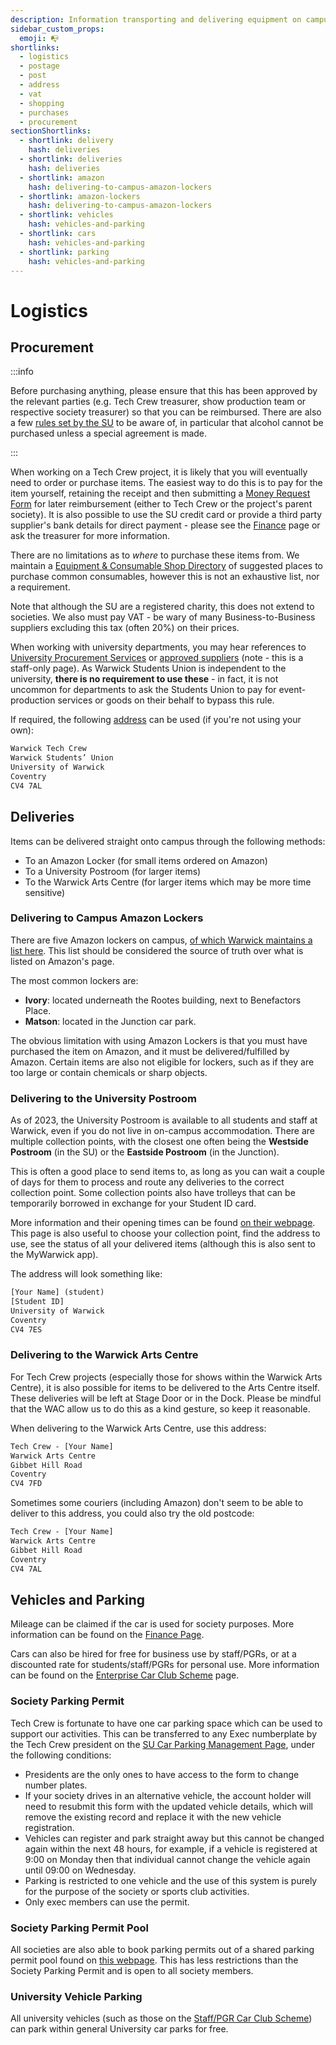 ```yaml
---
description: Information transporting and delivering equipment on campus
sidebar_custom_props:
  emoji: 📭
shortlinks:
  - logistics
  - postage
  - post
  - address
  - vat
  - shopping
  - purchases
  - procurement
sectionShortlinks:
  - shortlink: delivery
    hash: deliveries
  - shortlink: deliveries
    hash: deliveries
  - shortlink: amazon
    hash: delivering-to-campus-amazon-lockers
  - shortlink: amazon-lockers
    hash: delivering-to-campus-amazon-lockers
  - shortlink: vehicles
    hash: vehicles-and-parking
  - shortlink: cars
    hash: vehicles-and-parking
  - shortlink: parking
    hash: vehicles-and-parking
---
```


# Logistics

## Procurement

:::info

Before purchasing anything, please ensure that this has been approved by the relevant parties (e.g. Tech Crew treasurer,
show production team or respective society treasurer) so that you can be reimbursed. There are also a few
[rules set by the SU](https://www.warwicksu.com/societies-sports/exec-resources/finance/guidelines/) to be aware of, in
particular that alcohol cannot be purchased unless a special agreement is made.

:::

When working on a Tech Crew project, it is likely that you will eventually need to order or purchase items. The easiest
way to do this is to pay for the item yourself, retaining the receipt and then submitting a
[Money Request Form](../07-finance/index.md) for later reimbursement (either to Tech Crew or the project's parent
society). It is also possible to use the SU credit card or provide a third party supplier's bank details for direct
payment - please see the [Finance](../07-finance/index.md) page or ask the treasurer for more information.

There are no limitations as to _where_ to purchase these items from. We maintain a
[Equipment & Consumable Shop Directory](../../06-directories/03-shops/index.md) of suggested places to purchase common
consumables, however this is not an exhaustive list, nor a requirement.

Note that although the SU are a registered charity, this does not extend to societies. We also must pay VAT - be wary of
many Business-to-Business suppliers excluding this tax (often 20%) on their prices.

When working with university departments, you may hear references to
[University Procurement Services](https://warwick.ac.uk/services/finance/procurement_and_insurance/) or
[approved suppliers](https://warwick.ac.uk/services/finance/procurement_and_insurance/whatisapprovedsupplier/) (note -
this is a staff-only page). As Warwick Students Union is independent to the university, **there is no requirement to use
these** - in fact, it is not uncommon for departments to ask the Students Union to pay for event-production services or
goods on their behalf to bypass this rule.

If required, the following [address](https://www.warwicksu.com/your-union/contact/) can be used (if you're not using
your own):

```txt
Warwick Tech Crew
Warwick Students’ Union
University of Warwick
Coventry
CV4 7AL
```

## Deliveries

Items can be delivered straight onto campus through the following methods:

- To an Amazon Locker (for small items ordered on Amazon)
- To a University Postroom (for larger items)
- To the Warwick Arts Centre (for larger items which may be more time sensitive)

### Delivering to Campus Amazon Lockers

There are five Amazon lockers on campus,
[of which Warwick maintains a list here](https://warwick.ac.uk/services/foodgroup/shops/amazon/). This list should be
considered the source of truth over what is listed on Amazon's page.

The most common lockers are:

- **Ivory**: located underneath the Rootes building, next to Benefactors Place.
- **Matson**: located in the Junction car park.

The obvious limitation with using Amazon Lockers is that you must have purchased the item on Amazon, and it must be
delivered/fulfilled by Amazon. Certain items are also not eligible for lockers, such as if they are too large or contain
chemicals or sharp objects.

### Delivering to the University Postroom

As of 2023, the University Postroom is available to all students and staff at Warwick, even if you do not live in
on-campus accommodation. There are multiple collection points, with the closest one often being the **Westside
Postroom** (in the SU) or the **Eastside Postroom** (in the Junction).

This is often a good place to send items to, as long as you can wait a couple of days for them to process and route any
deliveries to the correct collection point. Some collection points also have trolleys that can be temporarily borrowed
in exchange for your Student ID card.

More information and their opening times can be found [on their webpage](https://postroom.warwick.ac.uk/). This page is
also useful to choose your collection point, find the address to use, see the status of all your delivered items
(although this is also sent to the MyWarwick app).

The address will look something like:

```txt
[Your Name] (student)
[Student ID]
University of Warwick
Coventry
CV4 7ES
```

### Delivering to the Warwick Arts Centre

For Tech Crew projects (especially those for shows within the Warwick Arts Centre), it is also possible for items to be
delivered to the Arts Centre itself. These deliveries will be left at Stage Door or in the Dock. Please be mindful that
the WAC allow us to do this as a kind gesture, so keep it reasonable.

When delivering to the Warwick Arts Centre, use this address:

```txt
Tech Crew - [Your Name]
Warwick Arts Centre
Gibbet Hill Road
Coventry
CV4 7FD
```

Sometimes some couriers (including Amazon) don't seem to be able to deliver to this address, you could also try the old
postcode:

```txt
Tech Crew - [Your Name]
Warwick Arts Centre
Gibbet Hill Road
Coventry
CV4 7AL
```

## Vehicles and Parking

Mileage can be claimed if the car is used for society purposes. More information can be found on the
[Finance Page](../07-finance/index.md).

Cars can also be hired for free for business use by staff/PGRs, or at a discounted rate for students/staff/PGRs for
personal use. More information can be found on the [Enterprise Car Club Scheme](./car-scheme.md) page.

### Society Parking Permit

Tech Crew is fortunate to have one car parking space which can be used to support our activities. This can be
transferred to any Exec numberplate by the Tech Crew president on the
[SU Car Parking Management Page](https://warwick.ac.uk/about/campus-journey/car-parking/su/societiesandsports/), under
the following conditions:

- Presidents are the only ones to have access to the form to change number plates.
- If your society drives in an alternative vehicle, the account holder will need to resubmit this form with the updated
  vehicle details, which will remove the existing record and replace it with the new vehicle registration.
- Vehicles can register and park straight away but this cannot be changed again within the next 48 hours, for example,
  if a vehicle is registered at 9:00 on Monday then that individual cannot change the vehicle again until 09:00 on
  Wednesday.
- Parking is restricted to one vehicle and the use of this system is purely for the purpose of the society or sports
  club activities.
- Only exec members can use the permit.

### Society Parking Permit Pool

All societies are also able to book parking permits out of a shared parking permit pool found on
[this webpage](https://warwick.ac.uk/about/campus-journey/car-parking/pool_permits/). This has less restrictions than
the Society Parking Permit and is open to all society members.

### University Vehicle Parking

All university vehicles (such as those on the [Staff/PGR Car Club Scheme](./car-scheme.md)) can park within general
University car parks for free.

